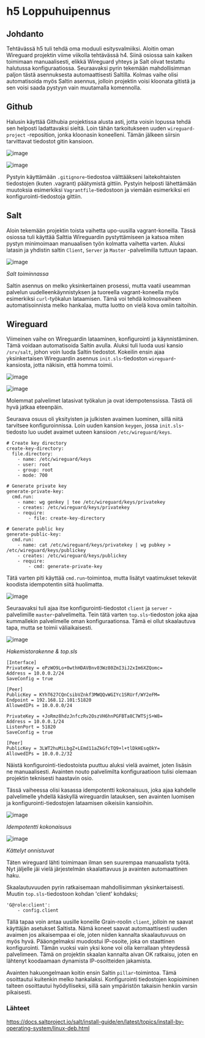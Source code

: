# h5 Loppuhuipennus

## Johdanto

Tehtävässä h5 tuli tehdä oma moduuli esitysvalmiiksi. Aloitin oman Wireguard projektin viime viikolla tehtävässä h4. Siinä osiossa sain kaiken toimimaan manuaalisesti, elikkä Wireguard yhteys ja Salt olivat testattu halutussa konfiguraatiossa. Seuraavaksi pyrin tekemään mahdollisimman paljon tästä asennuksesta automaattisesti Saltilla. Kolmas vaihe olisi automatisoida myös Saltin asennus, jolloin projektin voisi kloonata gitistä ja sen voisi saada pystyyn vain muutamalla komennolla. 

## Github

Halusin käyttää Githubia projektissa alusta asti, jotta voisin lopussa tehdä sen helposti ladattavaksi sieltä. Loin tähän tarkoitukseen uuden `wireguard-project` -reposition, jonka kloonasin koneelleni. Tämän jälkeen siirsin tarvittavat tiedostot gitin kansioon.

![image](https://github.com/user-attachments/assets/cc7bc10c-8d2f-448e-b4e1-a7ab9079de6a)

![image](https://github.com/user-attachments/assets/503b8d8e-8b5e-44eb-b2ef-c62221925138)

Pystyin käyttämään `.gitignore`-tiedostoa välttääkseni laitekohtaisten tiedostojen (kuten .vagrant) päätymistä gittiin. Pystyin helposti lähettämään muutoksia esimerkiksi `Vagrantfile`-tiedostoon ja viemään esimerkiksi eri konfigurointi-tiedostoja gittiin.

## Salt

Aloin tekemään projektin toista vaihetta upo-uusilla vagrant-koneilla. Tässä osiossa tuli käyttää Salttia Wireguardin pystyttämiseen ja katsoa miten pystyn minimoimaan manuaalisen työn kolmatta vaihetta varten. Aluksi latasin ja yhdistin saltin `Client`, `Server` ja `Master` -palvelimilla tuttuun tapaan. 

![image](https://github.com/user-attachments/assets/a7e3e4e2-d5ae-458a-b8ad-6c3bdea65efc)

_Salt toiminnassa_

Saltin asennus on melko yksinkertainen prosessi, mutta vaatii useamman palvelun uudelleenkäynnistyksen ja tuoreella vagrant-koneella myös esimerkiksi `curl`-työkalun lataamisen. Tämä voi tehdä kolmosvaiheen automatisoinnista melko hankalaa, mutta luotto on vielä kova omiin taitoihin.

## Wireguard

Viimeinen vaihe on Wireguardin lataaminen, konfigurointi ja käynnistäminen. Tämä voidaan automatisoida Saltin avulla. Aluksi tuli luoda uusi kansio `/srv/salt`, johon voin luoda Saltin tiedostot. Kokeilin ensin ajaa yksinkertaisen Wireguardin asennus `init.sls`-tiedoston `wireguard`-kansiosta, jotta näkisin, että homma toimii.

![image](https://github.com/user-attachments/assets/627ee475-211b-4da7-baed-110b0ce23926)

![image](https://github.com/user-attachments/assets/663c15e0-ecb2-4d4c-9fae-a3cb4c316ad5)

Molemmat palvelimet latasivat työkalun ja ovat idempotenssissa. Tästä oli hyvä jatkaa eteenpäin.

Seuraava osuus oli yksityisten ja julkisten avaimen luominen, sillä niitä tarvitsee konfiguroinnissa. Loin uuden kansion `keygen`, jossa `init.sls`-tiedosto luo uudet avaimet uuteen kansioon `/etc/wireguard/keys`.

```
# Create key directory
create-key-directory:
  file.directory:
    - name: /etc/wireguard/keys
    - user: root
    - group: root
    - mode: 700

# Generate private key
generate-private-key:
  cmd.run:
    - name: wg genkey | tee /etc/wireguard/keys/privatekey
    - creates: /etc/wireguard/keys/privatekey
    - require:
        - file: create-key-directory

# Generate public key
generate-public-key:
  cmd.run:
    - name: cat /etc/wireguard/keys/privatekey | wg pubkey > /etc/wireguard/keys/publickey
    - creates: /etc/wireguard/keys/publickey
    - require:
        - cmd: generate-private-key
```

Tätä varten piti käyttää `cmd.run`-toimintoa, mutta lisätyt vaatimukset tekevät koodista idempotentin siitä huolimatta.

![image](https://github.com/user-attachments/assets/058c020d-ed97-4405-ac5d-ccf20fead646)

Seuraavaksi tuli ajaa itse konfigurointi-tiedostot `client` ja `server` -palvelimille `master`-palvelimelta. Tein tätä varten `top.sls`-tiedoston joka ajaa kummallekin palvelimelle oman konfiguraationsa. Tämä ei ollut skaalautuva tapa, mutta se toimii väliaikaisesti.

![image](https://github.com/user-attachments/assets/5ee8c62e-3d50-4b06-a18c-263a62e0878a)

_Hakemistorakenne & top.sls_

```
[Interface]
PrivateKey = ePzWO9Lo+0wthHDAVBnv03Wz80ZmI3iJ2xIm6XZQomc=
Address = 10.0.0.2/24
SaveConfig = true

[Peer]
PublicKey = KYhT627CQnCsibVZnkf3MWQQvWGIYc1SRUrf/WY2eFM=
Endpoint = 192.168.12.101:51820
AllowedIPs = 10.0.0.0/24
```

```
PrivateKey = +JoRmz8hdzJnfczRv2OszVH6hnPGFBTa8C7WTSjS+W8=
Address = 10.0.0.1/24
ListenPort = 51820
SaveConfig = true

[Peer]
PublicKey = 3LWT2huMiLbgZ+LEmd11aZkGfcTQ9+l+tlDkHEsqOkY=
AllowedIPs = 10.0.0.2/32
```

Näistä konfigurointi-tiedostoista puuttuu aluksi vielä avaimet, joten lisäsin ne manuaalisesti. Avainten nouto palvelimilta konfiguraatioon tulisi olemaan projektin teknisesti haastavin osio.

Tässä vaiheessa olisi kasassa idempotentti kokonaisuus, joka ajaa kahdelle palvelimelle yhdellä käskyllä wireguardin latauksen, sen avainten luomisen ja konfigurointi-tiedostojen lataamisen oikeisiin kansioihin.

![image](https://github.com/user-attachments/assets/111122a3-bd52-4991-a2b5-f05601265120)

_Idempotentti kokonaisuus_

![image](https://github.com/user-attachments/assets/0a126e0a-b269-4995-b5ee-bc2484e1e415)

_Kättelyt onnistuvat_

Täten wireguard lähti toimimaan ilman sen suurempaa manuaalista työtä. Nyt jäljelle jäi vielä järjestelmän skaalattavuus ja avainten automaattinen haku.

Skaalautuvuuden pyrin ratkaisemaan mahdollisimman yksinkertaisesti. Muutin `top.sls`-tiedostoon kohdan 'client' kohdaksi;

```
'G@role:client':
    - config.client
```

Tällä tapaa voin antaa uusille koneille Grain-roolin `client`, jolloin ne saavat käyttäjän asetukset Saltista. Nämä koneet saavat automaattisesti uuden avaimen jos aikaisempaa ei ole, joten niiden kannalta skaalautuvuus on myös hyvä. Pääongelmaksi muodostui IP-osoite, joka on staattinen konfigurointi. Tämän vuoksi vain yksi kone voi olla kerrallaan yhteydessä palvelimeen. Tämä on projektin skaalan kannalta aivan OK ratkaisu, joten en lähtenyt koodaamaan dynamista IP-osoitteiden jakamista.

Avainten hakuongelmaan koitin ensin Saltin `pillar`-toimintoa. Tämä osoittautui kuitenkin melko hankalaksi. Konfigurointi tiedostojen kopioiminen talteen osoittautui hyödylliseksi, sillä sain ympäristön takaisin henkiin varsin pikaisesti.


### Lähteet
https://docs.saltproject.io/salt/install-guide/en/latest/topics/install-by-operating-system/linux-deb.html

